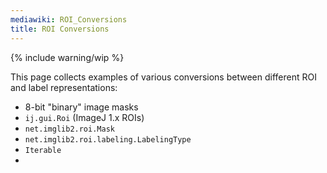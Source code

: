 ```yaml
---
mediawiki: ROI_Conversions
title: ROI Conversions
---
```


{% include warning/wip %}


This page collects examples of various conversions between different ROI and label representations:

-   8-bit "binary" image masks
-   `ij.gui.Roi` (ImageJ 1.x ROIs)
-   `net.imglib2.roi.Mask`
-   `net.imglib2.roi.labeling.LabelingType`<T>
-   `Iterable`<BitType>
-   
